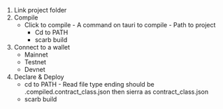 1. Link project folder
2. Compile
   - Click to compile - A command on tauri to compile - Path to project
     - Cd to PATH
     - scarb build
3. Connect to a wallet
   - Mainnet
   - Testnet
   - Devnet
4. Declare & Deploy
   - cd to PATH - Read file type ending should be .compiled.contract_class.json then sierra as contract_class.json
   - scarb build